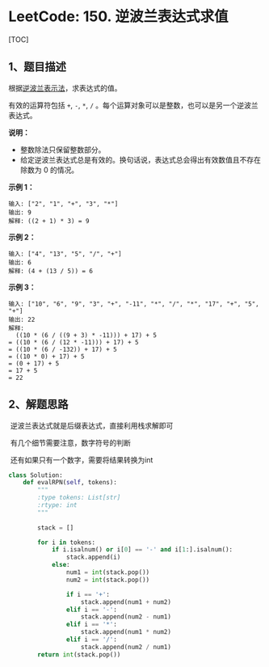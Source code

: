 # LeetCode: 150. 逆波兰表达式求值

[TOC]

## 1、题目描述

根据[逆波兰表示法](https://baike.baidu.com/item/%E9%80%86%E6%B3%A2%E5%85%B0%E5%BC%8F/128437)，求表达式的值。

有效的运算符包括 `+`, `-`, `*`, `/` 。每个运算对象可以是整数，也可以是另一个逆波兰表达式。

**说明：**

- 整数除法只保留整数部分。
- 给定逆波兰表达式总是有效的。换句话说，表达式总会得出有效数值且不存在除数为 0 的情况。

**示例 1：**

```
输入: ["2", "1", "+", "3", "*"]
输出: 9
解释: ((2 + 1) * 3) = 9
```

**示例 2：**

```
输入: ["4", "13", "5", "/", "+"]
输出: 6
解释: (4 + (13 / 5)) = 6
```

**示例 3：**

```
输入: ["10", "6", "9", "3", "+", "-11", "*", "/", "*", "17", "+", "5", "+"]
输出: 22
解释: 
  ((10 * (6 / ((9 + 3) * -11))) + 17) + 5
= ((10 * (6 / (12 * -11))) + 17) + 5
= ((10 * (6 / -132)) + 17) + 5
= ((10 * 0) + 17) + 5
= (0 + 17) + 5
= 17 + 5
= 22
```



## 2、解题思路

​	逆波兰表达式就是后缀表达式，直接利用栈求解即可

​	有几个细节需要注意，数字符号的判断

​	还有如果只有一个数字，需要将结果转换为int

```python
class Solution:
    def evalRPN(self, tokens):
        """
        :type tokens: List[str]
        :rtype: int
        """
        
        stack = []

        for i in tokens:
            if i.isalnum() or i[0] == '-' and i[1:].isalnum():
                stack.append(i)
            else:
                num1 = int(stack.pop())
                num2 = int(stack.pop())

                if i == '+':
                    stack.append(num1 + num2)
                elif i == '-':
                    stack.append(num2 - num1)
                elif i == '*':
                    stack.append(num1 * num2)
                elif i == '/':
                    stack.append(num2 / num1)
        return int(stack.pop())
        
        
```

